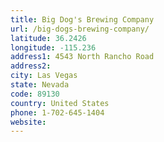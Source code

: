 ```yaml
---
title: Big Dog's Brewing Company
url: /big-dogs-brewing-company/
latitude: 36.2426
longitude: -115.236
address1: 4543 North Rancho Road
address2: 
city: Las Vegas
state: Nevada
code: 89130
country: United States
phone: 1-702-645-1404
website: 
---
```


